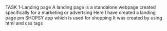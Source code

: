 TASK 1-Landing page
A landing page is a standalone webpage created specifically for a marketing or advertsing
Here I have created a landing page pm SHOPSY app which is used for shopping
It was created by using html and css tags
   
